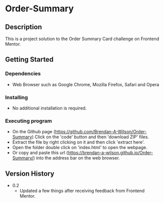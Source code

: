 # Order-Summary

## Description
This is a project solution to the Order Summary Card challenge on Frontend Mentor.

## Getting Started

### Dependencies

* Web Browser such as Google Chrome, Mozilla Firefox, Safari and Opera

### Installing

* No additional installation is required.

### Executing program

* On the Github page (https://github.com/Brendan-A-Wilson/Order-Summary) Click on the 'code' button and then 'download ZIP' files.
* Extract the file by right clicking on it and then click 'extract here'.
* Open the folder double click on 'index.html' to open the webpage.
* Or copy and paste this url (https://brendan-a-wilson.github.io/Order-Summary/) into the address bar on the web browser.

## Version History

* 0.2
    * Updated a few things after receiving feedback from Frontend Mentor.
